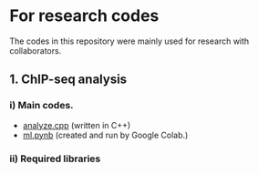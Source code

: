 # For research codes

The codes in this repository were mainly used for research with collaborators.

## 1. ChIP-seq analysis
### i) Main codes.
* [analyze.cpp]() (written in C++)
* [ml.pynb]() (created and run by Google Colab.)

### ii) Required libraries


